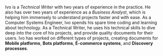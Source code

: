 Ivo is a *Technical Writer* with two years of experience in the practice. He also has over two years of experience as a *Business Analyst*, which is helping him immensely to understand projects faster and with ease.
As a Computer Systems Engineer, Ivo spends his spare time coding and learning about technology. As a Technical Writer, he uses his technical skills to dive deep into the core of his projects, and provide quality documents for their users.
Ivo has worked on different types of projects, creating documents for **Mobile platforms**, **Bots platforms**, **E-commerce systems**, and **Discovery processes**.